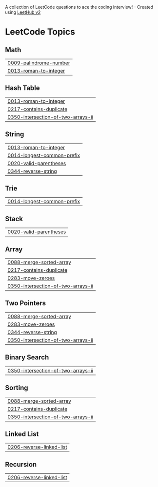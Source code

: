 A collection of LeetCode questions to ace the coding interview! - Created using [LeetHub v2](https://github.com/arunbhardwaj/LeetHub-2.0)
<!---LeetCode Topics Start-->
# LeetCode Topics
## Math
|  |
| ------- |
| [0009-palindrome-number](https://github.com/suyeshrimal/LeetCode/tree/master/0009-palindrome-number) |
| [0013-roman-to-integer](https://github.com/suyeshrimal/LeetCode/tree/master/0013-roman-to-integer) |
## Hash Table
|  |
| ------- |
| [0013-roman-to-integer](https://github.com/suyeshrimal/LeetCode/tree/master/0013-roman-to-integer) |
| [0217-contains-duplicate](https://github.com/suyeshrimal/LeetCode/tree/master/0217-contains-duplicate) |
| [0350-intersection-of-two-arrays-ii](https://github.com/suyeshrimal/LeetCode/tree/master/0350-intersection-of-two-arrays-ii) |
## String
|  |
| ------- |
| [0013-roman-to-integer](https://github.com/suyeshrimal/LeetCode/tree/master/0013-roman-to-integer) |
| [0014-longest-common-prefix](https://github.com/suyeshrimal/LeetCode/tree/master/0014-longest-common-prefix) |
| [0020-valid-parentheses](https://github.com/suyeshrimal/LeetCode/tree/master/0020-valid-parentheses) |
| [0344-reverse-string](https://github.com/suyeshrimal/LeetCode/tree/master/0344-reverse-string) |
## Trie
|  |
| ------- |
| [0014-longest-common-prefix](https://github.com/suyeshrimal/LeetCode/tree/master/0014-longest-common-prefix) |
## Stack
|  |
| ------- |
| [0020-valid-parentheses](https://github.com/suyeshrimal/LeetCode/tree/master/0020-valid-parentheses) |
## Array
|  |
| ------- |
| [0088-merge-sorted-array](https://github.com/suyeshrimal/LeetCode/tree/master/0088-merge-sorted-array) |
| [0217-contains-duplicate](https://github.com/suyeshrimal/LeetCode/tree/master/0217-contains-duplicate) |
| [0283-move-zeroes](https://github.com/suyeshrimal/LeetCode/tree/master/0283-move-zeroes) |
| [0350-intersection-of-two-arrays-ii](https://github.com/suyeshrimal/LeetCode/tree/master/0350-intersection-of-two-arrays-ii) |
## Two Pointers
|  |
| ------- |
| [0088-merge-sorted-array](https://github.com/suyeshrimal/LeetCode/tree/master/0088-merge-sorted-array) |
| [0283-move-zeroes](https://github.com/suyeshrimal/LeetCode/tree/master/0283-move-zeroes) |
| [0344-reverse-string](https://github.com/suyeshrimal/LeetCode/tree/master/0344-reverse-string) |
| [0350-intersection-of-two-arrays-ii](https://github.com/suyeshrimal/LeetCode/tree/master/0350-intersection-of-two-arrays-ii) |
## Binary Search
|  |
| ------- |
| [0350-intersection-of-two-arrays-ii](https://github.com/suyeshrimal/LeetCode/tree/master/0350-intersection-of-two-arrays-ii) |
## Sorting
|  |
| ------- |
| [0088-merge-sorted-array](https://github.com/suyeshrimal/LeetCode/tree/master/0088-merge-sorted-array) |
| [0217-contains-duplicate](https://github.com/suyeshrimal/LeetCode/tree/master/0217-contains-duplicate) |
| [0350-intersection-of-two-arrays-ii](https://github.com/suyeshrimal/LeetCode/tree/master/0350-intersection-of-two-arrays-ii) |
## Linked List
|  |
| ------- |
| [0206-reverse-linked-list](https://github.com/suyeshrimal/LeetCode/tree/master/0206-reverse-linked-list) |
## Recursion
|  |
| ------- |
| [0206-reverse-linked-list](https://github.com/suyeshrimal/LeetCode/tree/master/0206-reverse-linked-list) |
<!---LeetCode Topics End-->